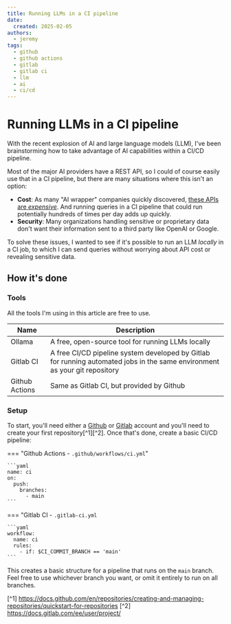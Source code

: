 ```yaml
---
title: Running LLMs in a CI pipeline
date:
  created: 2025-02-05
authors:
  - jeremy
tags:
  - github
  - github actions
  - gitlab
  - gitlab ci
  - llm
  - ai
  - ci/cd
---
```

# Running LLMs in a CI pipeline

With the recent explosion of AI and large language models (LLM), I've been brainstorming how to take advantage of AI capabilities within a CI/CD pipeline.

Most of the major AI providers have a REST API, so I could of course easily use that in a CI pipeline, but there are many situations where this isn't an option:

  - **Cost**: As many "AI wrapper" companies quickly discovered, [these APIs are _expensive_](https://medium.com/@sphinxshivraj/how-much-does-ai-cost-a-comprehensive-guide-4e5836ad4e44). And running queries in a CI pipeline that could run potentially hundreds of times per day adds up quickly.
  - **Security**: Many organizations handling sensitive or proprietary data don't want their information sent to a third party like OpenAI or Google.

To solve these issues, I wanted to see if it's possible to run an LLM _locally_ in a CI job, to which I can send queries without worrying about API cost or revealing sensitive data.

## How it's done

### Tools

All the tools I'm using in this article are free to use.

| Name | Description |
| --- | --- |
| Ollama | A free, open-source tool for running LLMs locally |
| Gitlab CI | A free CI/CD pipeline system developed by Gitlab for running automated jobs in the same environment as your git repository |
| Github Actions | Same as Gitlab CI, but provided by Github |

### Setup

To start, you'll need either a [Github](https://github.com) or [Gitlab](https://gitlab.com) account and you'll need to create your first repository[^1][^2]. Once that's done, create a basic CI/CD pipeline:

=== "Github Actions - `.github/workflows/ci.yml`"

    ```yaml
    name: ci
    on:
      push:
        branches:
          - main
    ```

=== "Gitlab CI - `.gitlab-ci.yml`

    ```yaml
    workflow:
      name: ci
      rules:
        - if: $CI_COMMIT_BRANCH == 'main'
    ```

This creates a basic structure for a pipeline that runs on the `main` branch. Feel free to use whichever branch you want, or omit it entirely to run on all branches.

[^1] https://docs.github.com/en/repositories/creating-and-managing-repositories/quickstart-for-repositories
[^2] https://docs.gitlab.com/ee/user/project/
